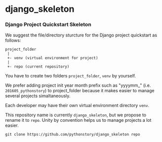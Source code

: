 # django_skeleton
### Django Project Quickstart Skeleton

We suggest the file/directory sturcture for the Django project quickstart as follows:

```
project_folder
 |
 +- venv (virtual environment for project)
 |
 +- repo (current repository)
```

You have to create two folders `project_folder`, `venv` by yourself.

We prefer adding project init year month prefix such as "yyyymm_" (i.e. `201605_pythonstory`) to project_folder because it makes easier to manage several projects simaltaneously.

Each developer may have their own virtual environment directory `venv`.

This repository name is currently `django_skeleton`, but we propose to rename it to `repo`. Unity by convention helps us to manage projects a lot easier.

```
git clone https://github.com/pythonstory/django_skeleton repo
```
